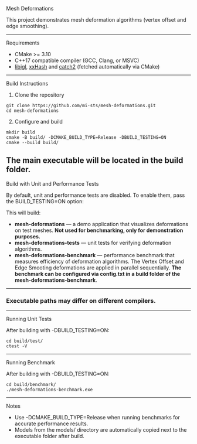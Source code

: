 Mesh Deformations

This project demonstrates mesh deformation algorithms (vertex offset and edge smoothing).

------------------------------------------------------------------------

Requirements

-   CMake >= 3.10
-   C++17 compatible compiler (GCC, Clang, or MSVC)
-   [libigl](https://github.com/libigl/libigl), [xxHash](https://github.com/Cyan4973/xxHash) and [catch2](https://github.com/catchorg/Catch2.git) (fetched automatically via CMake)

------------------------------------------------------------------------

Build Instructions

1. Clone the repository
```
git clone https://github.com/mi-sts/mesh-deformations.git
cd mesh-deformations
```
2. Configure and build
```
mkdir build
cmake -B build/ -DCMAKE_BUILD_TYPE=Release -DBUILD_TESTING=ON
cmake --build build/
```
The main executable will be located in the build folder.
------------------------------------------------------------------------

Build with Unit and Performance Tests

By default, unit and performance tests are disabled.
To enable them, pass the BUILD_TESTING=ON option:

This will build: 
- **mesh-deformations** — a demo application that visualizes deformations on test meshes. **Not used for benchmarking, only for demonstration purposes.**
- **mesh-deformations-tests** — unit tests for verifying deformation algorithms.
- **mesh-deformations-benchmark** — performance benchmark that measures efficiency of deformation algorithms. The Vertex Offset and Edge Smooting deformations are applied in parallel sequentially. **The benchmark can be configured via config.txt in a build folder of the mesh-deformations-benchmark**.

------------------------------------------------------------------------
### Executable paths may differ on different compilers.
------------------------------------------------------------------------

Running Unit Tests

After building with -DBUILD_TESTING=ON:
```
cd build/test/
ctest -V 
```
------------------------------------------------------------------------

Running Benchmark

After building with -DBUILD_TESTING=ON:
```
cd build/benchmark/
./mesh-deformations-benchmark.exe
```
------------------------------------------------------------------------

Notes

-   Use -DCMAKE_BUILD_TYPE=Release when running benchmarks for accurate performance results.
-   Models from the models/ directory are automatically copied next to the executable folder after build.
